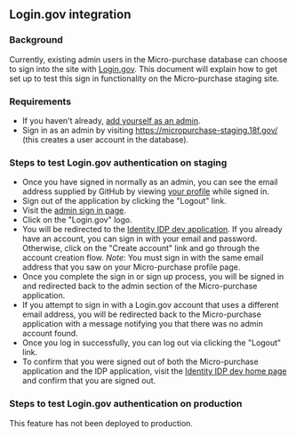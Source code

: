 ## Login.gov integration

### Background

Currently, existing admin users in the Micro-purchase database can choose to
sign into the site with [Login.gov](https://pages.18f.gov/identity-intro/). This
document will explain how to get set up to test this sign in functionality on
the Micro-purchase staging site.

### Requirements

* If you haven't already, [add yourself as an
  admin](onboarding.md#add-yourself-as-an-admin).
* Sign in as an admin by visiting https://micropurchase-staging.18f.gov/ (this creates a user account in the database).

### Steps to test Login.gov authentication on staging

* Once you have signed in normally as an admin, you can see the email address
  supplied by GitHub by viewing [your
  profile](https://micropurchase-staging.18f.gov/account/profile) while signed in.
* Sign out of the application by clicking the "Logout" link.
* Visit the [admin sign in
  page](https://micropurchase-staging.18f.gov/admin/sign_in).
* Click on the "Login.gov" logo.
* You will be redirected to the [Identity IDP dev
  application](https://idp.dev.login.gov/). If you already have an account, you
  can sign in with your email and password. Otherwise, click on the "Create
  account" link and go through the account creation flow. *Note*: You must sign
  in with the same email address that you saw on your Micro-purchase profile
  page.
* Once you complete the sign in or sign up process, you will be signed in and
  redirected back to the admin section of the Micro-purchase application.
* If you attempt to sign in with a Login.gov account that uses a different email
  address, you will be redirected back to the Micro-purchase application with a
  message notifying you that there was no admin account found.
* Once you log in successfully, you can log out via clicking the "Logout" link.
* To confirm that you were signed out of both the Micro-purchase application and
  the IDP application, visit the [Identity IDP dev home page](https://idp.dev.login.gov/) and
  confirm that you are signed out.

### Steps to test Login.gov authentication on production

This feature has not been deployed to production.
